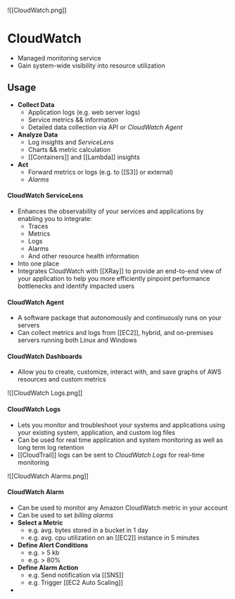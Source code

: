 ![[CloudWatch.png]]
# CloudWatch
- Managed monitoring service
- Gain system-wide visibility into resource utilization

## Usage
- **Collect Data**
	- Application logs (e.g. web server logs)
	- Service metrics && information
	- Detailed data collection via API or *CloudWatch Agent*
- **Analyze Data**
	- Log insights and *ServiceLens*
	- Charts && metric calculation
	- [[Containers]] and [[Lambda]] insights
- **Act**
	- Forward metrics or logs (e.g. to [[S3]] or external)
	- *Alarms*

#### CloudWatch ServiceLens
- Enhances the observability of your services and applications by enabling you to integrate:
	- Traces
	- Metrics
	- Logs
	- Alarms
	- And other resource health information
- Into one place
- Integrates CloudWatch with [[XRay]] to provide an end-to-end view of your application to help you more efficiently pinpoint performance bottlenecks and identify impacted users

#### CloudWatch Agent
- A software package that autonomously and continuously runs on your servers
- Can collect metrics and logs from [[EC2]], hybrid, and on-premises servers running both Linux and Windows

#### CloudWatch Dashboards
- Allow you to create, customize, interact with, and save graphs of AWS resources and custom metrics

![[CloudWatch Logs.png]]
#### CloudWatch Logs
- Lets you monitor and troubleshoot your systems and applications using your existing system, application, and custom log files
- Can be used for real time application and system monitoring as well as long term log retention
- [[CloudTrail]] logs can be sent to *CloudWatch Logs* for real-time monitoring

![[CloudWatch Alarms.png]]
#### CloudWatch Alarm
- Can be used to monitor any Amazon CloudWatch metric in your account
- Can be used to set *billing alarms*
- **Select a Metric**
	- e.g. avg. bytes stored in a bucket in 1 day
	- e.g. avg. cpu utilization on an [[EC2]] instance in 5 minutes
- **Define Alert Conditions**
	- e.g. > 5 kb
	- e.g. > 80%
- **Define Alarm Action**
	- e.g. Send notification via [[SNS]]
	- e.g. Trigger [[EC2 Auto Scaling]]
-